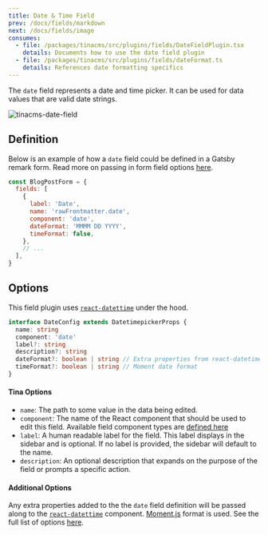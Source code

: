 ```yaml
---
title: Date & Time Field
prev: /docs/fields/markdown
next: /docs/fields/image
consumes:
  - file: /packages/tinacms/src/plugins/fields/DateFieldPlugin.tsx
    details: Documents how to use the date field plugin
  - file: /packages/tinacms/src/plugins/fields/dateFormat.ts
    details: References date formatting specifics
---
```


The `date` field represents a date and time picker. It can be used for data values that are valid date strings.

![tinacms-date-field](/fields/date.jpg)

## Definition

Below is an example of how a `date` field could be defined in a Gatsby remark form. Read more on passing in form field options [here](/docs/gatsby/markdown#customizing-remark-forms).

```javascript
const BlogPostForm = {
  fields: [
    {
      label: 'Date',
      name: 'rawFrontmatter.date',
      component: 'date',
      dateFormat: 'MMMM DD YYYY',
      timeFormat: false,
    },
    // ...
  ],
}
```

## Options

This field plugin uses [`react-datettime`](https://www.npmjs.com/package/react-datetime) under the hood.

```typescript
interface DateConfig extends DatetimepickerProps {
  name: string
  component: 'date'
  label?: string
  description?: string
  dateFormat?: boolean | string // Extra properties from react-datetime
  timeFormat?: boolean | string // Moment date format
}
```

#### Tina Options

- `name`: The path to some value in the data being edited.
- `component`: The name of the React component that should be used to edit this field. Available field component types are [defined here](/docs/concepts/fields#field-types)
- `label`: A human readable label for the field. This label displays in the sidebar and is optional. If no label is provided, the sidebar will default to the name.
- `description`: An optional description that expands on the purpose of the field or prompts a specific action.

#### Additional Options

Any extra properties added to the the `date` field definition will be passed along to the [`react-datettime`](https://www.npmjs.com/package/react-datetime) component. [Moment.js](https://momentjs.com/docs/#/displaying/format/) format is used. See the full list of options [here](https://www.npmjs.com/package/react-datetime#api).
